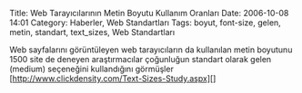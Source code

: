 Title: Web Tarayıcılarının Metin Boyutu Kullanım Oranları
Date: 2006-10-08 14:01
Category: Haberler, Web Standartları
Tags: boyut, font-size, gelen, metin, standart, text_sizes, Web Standartları

Web sayfalarını görüntüleyen web tarayıcıların da kullanılan metin
boyutunu 1500 site de deneyen araştırmacılar çoğunluğun standart olarak
gelen (medium) seçeneğini kullandığını görmüşler
[http://www.clickdensity.com/Text-Sizes-Study.aspx][]

  [http://www.clickdensity.com/Text-Sizes-Study.aspx]: http://www.clickdensity.com/Text-Sizes-Study.aspx
